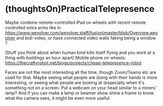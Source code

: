 # (thoughtsOn)PracticalTelepresence
Maybe combine remote-controlled iPad on wheels with recent remote controlled extra arms like in https://www.wevolver.com/wevolver.staff/fusion/master/blob/Overview.wevolver and bidi-video, or have connected video walls faking being a window ?

(Stuff you think about when human kind kills itself flying and you work at a thing with buildings an hour apart)
Mobile phone on wheels: 
https://thecraftyrobot.net/blogs/projects/cheap-telepresence-robot

Faces are not the most interesting all the time, though Zoom/Teams etc are used for that. Maybe seeing what people are doing with their hands is more interesting, or seeing what people are looking at (especially when it's something not on a screen. Put a webcam on your head similar to a miners' lamp? And if you can make a lamp or beamer show shine a frame to know what the camera sees, it might be even more useful.
